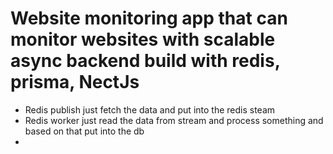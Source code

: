 # Website monitoring app that can monitor websites with scalable async backend build with redis, prisma, NectJs
- Redis publish just fetch the data and put into the redis steam
- Redis worker just read the data from stream and process something and based on that put into the db 
- 
